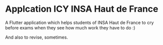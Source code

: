 # Applcation ICY INSA Haut de France
A Flutter application which helps students of INSA Haut de France to cry before exams when they see how much work they have to do :)



And also to revise, sometimes.
